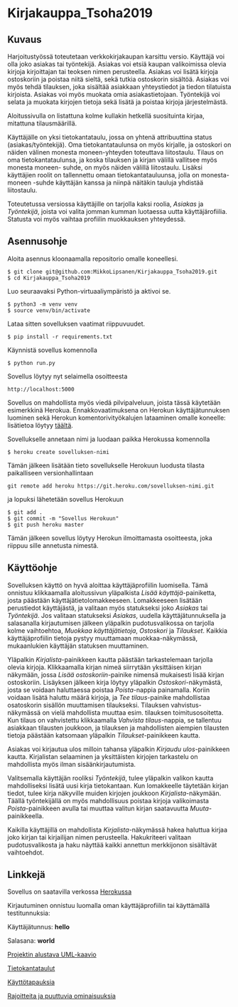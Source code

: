 # Kirjakauppa_Tsoha2019

## Kuvaus

Harjoitustyössä toteutetaan verkkokirjakaupan karsittu versio. Käyttäjä voi olla joko asiakas tai työntekijä. 
Asiakas voi etsiä kaupan valikoimissa olevia kirjoja kirjoittajan tai teoksen nimen perusteella.
Asiakas voi lisätä kirjoja ostoskoriin ja poistaa niitä sieltä, sekä tutkia ostoskorin sisältöä. 
Asiakas voi myös tehdä tilauksen, joka sisältää asiakkaan yhteystiedot ja tiedon tilatuista kirjoista.
Asiakas voi myös muokata omia asiakastietojaan. Työntekijä voi selata ja muokata kirjojen tietoja 
sekä lisätä ja poistaa kirjoja järjestelmästä. 

Aloitussivulla on listattuna kolme kullakin hetkellä suosituinta kirjaa, mitattuna tilausmäärillä.

Käyttäjälle on yksi tietokantataulu, jossa on yhtenä attribuuttina status (asiakas/työntekijä). Oma tietokantataulunsa
on myös kirjalle, ja ostoskori on näiden välinen monesta moneen-yhteyden toteuttava liitostaulu.
Tilaus on oma tietokantataulunsa, ja koska tilauksen ja kirjan välillä vallitsee myös monesta moneen-
suhde, on myös näiden välillä liitostaulu. Lisäksi käyttäjien roolit on tallennettu omaan tietokantatauluunsa,
jolla on monesta-moneen -suhde käyttäjän kanssa ja niinpä näitäkin tauluja yhdistää liitostaulu.

Toteutetussa versiossa käyttäjille on tarjolla kaksi roolia, *Asiakas* ja *Työntekijä*, joista voi valita
jomman kumman luotaessa uutta käyttäjärofiilia. Statusta voi myös vaihtaa profiilin muokkauksen yhteydessä.

## Asennusohje

Aloita asennus kloonaamalla repositorio omalle koneellesi.

```
$ git clone git@github.com:MikkoLipsanen/Kirjakauppa_Tsoha2019.git
$ cd Kirjakauppa_Tsoha2019

```

Luo seuraavaksi Python-virtuaaliympäristö ja aktivoi se.

```
$ python3 -m venv venv
$ source venv/bin/activate
```

Lataa sitten sovelluksen vaatimat riippuvuudet.

```
$ pip install -r requirements.txt
```

Käynnistä sovellus komennolla

```
$ python run.py
```

Sovellus löytyy nyt  selaimella osoitteesta

```
http://localhost:5000
```

Sovellus on mahdollista myös viedä pilvipalveluun, joista tässä käytetään esimerkkinä Herokua.
Ennakkovaatimuksena on Herokun käyttäjätunnuksen luominen sekä Herokun komentorivityökalujen
lataaminen omalle koneelle: lisätietoa löytyy [täältä](https://devcenter.heroku.com/articles/heroku-cli).

Sovellukselle annetaan nimi ja luodaan paikka Herokussa komennolla

```
$ heroku create sovelluksen-nimi
```

Tämän jälkeen lisätään tieto sovellukselle Herokuun luodusta tilasta paikalliseen versionhallintaan

```
git remote add heroku https://git.heroku.com/sovelluksen-nimi.git
```

ja lopuksi lähetetään sovellus Herokuun

```
$ git add .
$ git commit -m "Sovellus Herokuun"
$ git push heroku master
```

Tämän jälkeen sovellus löytyy Herokun ilmoittamasta osoitteesta, joka riippuu sille annetusta nimestä.

## Käyttöohje

Sovelluksen käyttö on hyvä aloittaa käyttäjäprofiilin luomisella. Tämä onnistuu klikkaamalla aloitussivun yläpalkista 
*Lisää käyttäjä*-painiketta, josta päästään käyttäjätietolomakkeeseen. Lomakkeeseen lisätään perustiedot käyttäjästä,
ja valitaan myös statukseksi joko *Asiakas* tai *Työntekijä*. Jos valitaan statukseksi *Asiakas*, uudella käyttäjätunnuksella 
ja salasanalla kirjautumisen jälkeen yläpalkin pudotusvalikossa on tarjolla kolme vaihtoehtoa, *Muokkaa käyttäjätietoja*, 
*Ostoskori* ja *Tilaukset*. Kaikkia käyttäjäprofiilin tietoja pystyy muuttamaan muokkaa-näkymässä, mukaanlukien käyttäjän
statuksen muuttaminen. 

Yläpalkin *Kirjalista*-painikkeen kautta päästään tarkastelemaan tarjolla olevia kirjoja. Klikkaamalla kirjan nimeä siirrytään
yksittäisen kirjan näkymään, jossa *Lisää ostoskoriin*-painike nimensä mukaisesti lisää kirjan ostoskoriin. Lisäyksen jälkeen
kirja löytyy yläpalkin *Ostoskori*-näkymästä, josta se voidaan haluttaessa poistaa *Poista*-nappia painamalla. Koriin voidaan
lisätä haluttu määrä kirjoja, ja *Tee tilaus*-painike mahdollistaa osatoskorin sisällön muuttamisen tilaukseksi. Tilauksen
vahvistus-näkymässä on vielä mahdollista muuttaa esim. tilauksen toimitusosoitetta. Kun tilaus on vahvistettu klikkaamalla
*Vahvista tilaus*-nappia, se tallentuu asiakkaan tilausten joukkoon, ja tilauksen ja mahdollisten aiempien tilausten tietoja 
päästään katsomaan yläpalkin *Tilaukset*-painikkeen kautta.

Asiakas voi kirjautua ulos milloin tahansa yläpalkin *Kirjaudu ulos*-painikkeen kautta. Kirjalistan selaaminen ja yksittäisten
kirjojen tarkastelu on mahdollista myös ilman sisäänkirjautumista. 

Valitsemalla käyttäjän rooliksi *Työntekijä*, tulee yläpalkin valikon kautta mahdolliseksi lisätä uusi kirja tietokantaan. 
Kun lomakkeelle täytetään kirjan tiedot, tulee kirja näkyville muiden kirjojen joukkoon *Kirjalista*-näkymään. Täällä
työntekijällä on myös mahdollisuus poistaa kirjoja valikoimasta *Poista*-painikkeen avulla tai muuttaa valitun kirjan 
saatavuutta *Muuta*-painikkeella.

Kaikilla käyttäjillä on mahdollista *Kirjalista*-näkymässä hakea haluttua kirjaa joko kirjan tai kirjailijan nimen perusteella. 
Hakukriteeri valitaan pudotusvalikosta ja haku näyttää kaikki annettun merkkijonon sisältävät vaihtoehdot.
  
## Linkkejä

Sovellus on saatavilla verkossa [Herokussa](https://verkkokirjakauppa.herokuapp.com/)

Kirjautuminen onnistuu luomalla oman käyttäjäprofiilin tai käyttämällä testitunnuksia:

Käyttäjätunnus: **hello**

Salasana: **world**


[Projektin alustava UML-kaavio](documentation/tietokantakaavio.jpg)

[Tietokantataulut](documentation/db_tables.txt)

[Käyttötapauksia](documentation/user_stories.txt)

[Rajoitteita ja puuttuvia ominaisuuksia](documentation/rajoitteet.txt)     
